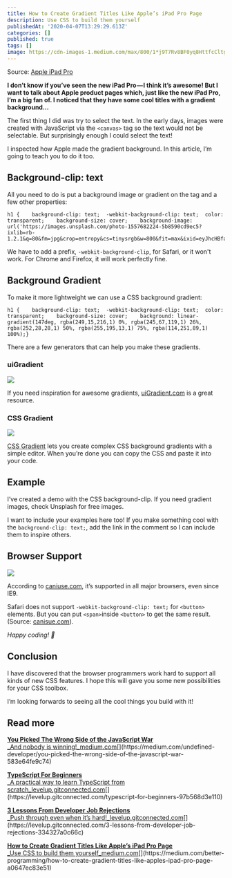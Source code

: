 ```yaml
---
title: How to Create Gradient Titles Like Apple’s iPad Pro Page
description: Use CSS to build them yourself
publishedAt: '2020-04-07T13:29:29.613Z'
categories: []
published: true
tags: []
image: https://cdn-images-1.medium.com/max/800/1*j9T7Rv8BF0yq8HttfcCltg.png
---
```


Source: [Apple iPad Pro](https://www.apple.com/ipad-pro/)

**I don’t know if you’ve seen the new iPad Pro — I think it’s awesome! But I want to talk about Apple product pages which, just like the new iPad Pro, I’m a big fan of. I noticed that they have some cool titles with a gradient background…**

The first thing I did was try to select the text. In the early days, images were created with JavaScript via the `<canvas>` tag so the text would not be selectable. But surprisingly enough I could select the text!

I inspected how Apple made the gradient background. In this article, I’m going to teach you to do it too.

## Background-clip: text

All you need to do is put a background image or gradient on the tag and a few other properties:

```
h1 {    background-clip: text;  -webkit-background-clip: text;  color: transparent;    background-size: cover;    background-image: url('https://images.unsplash.com/photo-1557682224-5b8590cd9ec5?ixlib=rb-1.2.1&q=80&fm=jpg&crop=entropy&cs=tinysrgb&w=800&fit=max&ixid=eyJhcHBfaWQiOjF9');}
```

We have to add a prefix, `-webkit-background-clip`, for Safari, or it won't work. For Chrome and Firefox, it will work perfectly fine.

## Background Gradient

To make it more lightweight we can use a CSS background gradient:

```
h1 {    background-clip: text;  -webkit-background-clip: text;  color: transparent;    background-size: cover;    background: linear-gradient(147deg, rgba(249,15,216,1) 0%, rgba(245,67,119,1) 26%, rgba(252,28,28,1) 50%, rgba(255,195,13,1) 75%, rgba(114,251,89,1) 100%);}
```

There are a few generators that can help you make these gradients.

### uiGradient

![](https://cdn-images-1.medium.com/max/800/1*60JuxeRv95XSmYWPLwGzzA.png)

If you need inspiration for awesome gradients, [uiGradient.com](https://uigradients.com/#MegaTron) is a great resource.

### CSS Gradient

![](https://cdn-images-1.medium.com/max/800/1*OERn7uenOdkD8NB0JkzBJQ.png)

[CSS Gradient](https://cssgradient.io/) lets you create complex CSS background gradients with a simple editor. When you’re done you can copy the CSS and paste it into your code.

## Example

I’ve created a demo with the CSS background-clip. If you need gradient images, check Unsplash for free images.

I want to include your examples here too! If you make something cool with the `background-clip: text;`, add the link in the comment so I can include them to inspire others.

## Browser Support

![](https://cdn-images-1.medium.com/max/800/1*BrUE5BqDV_vKpCnv5BZT9A.png)

According to [caniuse.com](http://caniuse.comhttps//caniuse.com/#feat=background-img-opts), it’s supported in all major browsers, even since IE9.

Safari does not support `-webkit-background-clip: text;` for `<button>` elements. But you can put `<span>`inside `<button>` to get the same result. (Source: [canisue.com](https://caniuse.com/#feat=background-img-opts)).

_Happy coding! 🚀_

## Conclusion

I have discovered that the browser programmers work hard to support all kinds of new CSS features. I hope this will gave you some new possibilities for your CSS toolbox.

I’m looking forwards to seeing all the cool things you build with it!

## Read more

[**You Picked The Wrong Side of the JavaScript War**  
_And nobody is winning!_medium.com](https://medium.com/undefined-developer/you-picked-the-wrong-side-of-the-javascript-war-583e64fe9c74 "https://medium.com/undefined-developer/you-picked-the-wrong-side-of-the-javascript-war-583e64fe9c74")[](https://medium.com/undefined-developer/you-picked-the-wrong-side-of-the-javascript-war-583e64fe9c74)

[**TypeScript For Beginners**  
_A practical way to learn TypeScript from scratch_levelup.gitconnected.com](https://levelup.gitconnected.com/typescript-for-beginners-97b568d3e110 "https://levelup.gitconnected.com/typescript-for-beginners-97b568d3e110")[](https://levelup.gitconnected.com/typescript-for-beginners-97b568d3e110)

[**3 Lessons From Developer Job Rejections**  
_Push through even when it’s hard!_levelup.gitconnected.com](https://levelup.gitconnected.com/3-lessons-from-developer-job-rejections-334327a0c66c "https://levelup.gitconnected.com/3-lessons-from-developer-job-rejections-334327a0c66c")[](https://levelup.gitconnected.com/3-lessons-from-developer-job-rejections-334327a0c66c)

[**How to Create Gradient Titles Like Apple’s iPad Pro Page**  
_Use CSS to build them yourself_medium.com](https://medium.com/better-programming/how-to-create-gradient-titles-like-apples-ipad-pro-page-a0647ec83e51 "https://medium.com/better-programming/how-to-create-gradient-titles-like-apples-ipad-pro-page-a0647ec83e51")[](https://medium.com/better-programming/how-to-create-gradient-titles-like-apples-ipad-pro-page-a0647ec83e51)